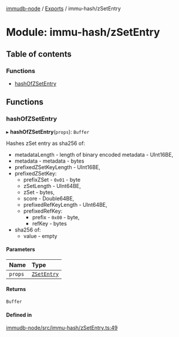 [immudb-node](../README.md) / [Exports](../modules.md) / immu-hash/zSetEntry

# Module: immu-hash/zSetEntry

## Table of contents

### Functions

- [hashOfZSetEntry](immu_hash_zSetEntry.md#hashofzsetentry)

## Functions

### hashOfZSetEntry

▸ **hashOfZSetEntry**(`props`): `Buffer`

Hashes zSet entry as sha256 of:

- metadataLength - length of binary encoded metadata - UInt16BE,
- metadata - metadata - bytes
- prefixedZSetKeyLength - UInt16BE,
- prefixedZSetKey:
    - prefixZSet - `0x01` - byte
    - zSetLength - UInt64BE,
    - zSet - bytes,
    - score - Double64BE,
    - prefixedRefKeyLength - UInt64BE,
    - prefixedRefKey:
      - prefix - `0x00` - byte,
      - refKey - bytes
- sha256 of:
  - value - empty

#### Parameters

| Name | Type |
| :------ | :------ |
| `props` | [`ZSetEntry`](types_Entry.md#zsetentry) |

#### Returns

`Buffer`

#### Defined in

[immudb-node/src/immu-hash/zSetEntry.ts:49](https://github.com/codenotary/immudb-node/blob/fe12060/immudb-node/src/immu-hash/zSetEntry.ts#L49)
